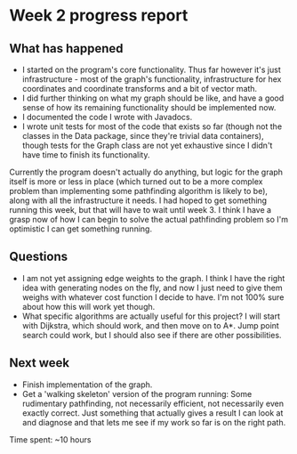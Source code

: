 # Week 2 progress report

## What has happened

- I started on the program's core functionality. Thus far however it's just infrastructure - most of the graph's functionality, infrastructure for hex coordinates and coordinate transforms and a bit of vector math.
- I did further thinking on what my graph should be like, and have a good sense of how its remaining functionality should be implemented now.
- I documented the code I wrote with Javadocs.
- I wrote unit tests for most of the code that exists so far (though not the classes in the Data package, since they're trivial data containers), though tests for the Graph class are not yet exhaustive since I didn't have time to finish its functionality.

Currently the program doesn't actually do anything, but logic for the graph itself is more or less in place (which turned out to be a more complex problem than implementing some pathfinding algorithm is likely to be), along with all the infrastructure it needs. I had hoped to get something running this week, but that will have to wait until week 3. I think I have a grasp now of how I can begin to solve the actual pathfinding problem so I'm optimistic I can get something running.

## Questions
- I am not yet assigning edge weights to the graph. I think I have the right idea with generating nodes on the fly, and now I just need to give them weighs with whatever cost function I decide to have. I'm not 100% sure about how this will work yet though.
- What specific algorithms are actually useful for this project? I will start with Dijkstra, which should work, and then move on to A*. Jump point search could work, but I should also see if there are other possibilities.

## Next week
- Finish implementation of the graph.
- Get a 'walking skeleton' version of the program running: Some rudimentary pathfinding, not necessarily efficient, not necessarily even exactly correct. Just something that actually gives a result I can look at and diagnose and that lets me see if my work so far is on the right path.

Time spent: ~10 hours
